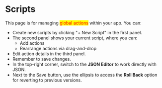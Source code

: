 # Scripts

This page is for managing <mark style="color:red;">global actions</mark> within your app. You can:

* Create new scripts by clicking "+ New Script" in the first panel.
* The second panel shows your current script, where you can:
  * Add actions
  * Rearrange actions via drag-and-drop
* Edit action details in the third panel.
* Remember to save changes.
* In the top-right corner, switch to the **JSON Editor** to work directly with JSON.
* Next to the Save button, use the ellipsis to access the **Roll Back** option for reverting to previous versions.
